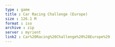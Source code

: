 ```yaml
---
type : game
title : Car Racing Challenge (Europe)
size : 126.1 M
format : iso
archive : zip
server : myrient
link2 : Car%20Racing%20Challenge%20%28Europe%29
---
```

